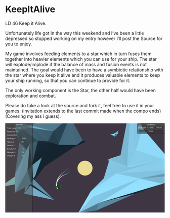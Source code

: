 # KeepItAlive
LD 46 Keep it Alive.

Unfortunately life got in the way this weekend and i’ve been a little depressed so stopped working on my entry however I’ll post the Source for you to enjoy.

My game involves feeding elements to a star which in turn fuses them together into heavier elements which you can use for your ship. The star will explode/implode if the balance of mass and fusion events is not maintained. The goal would have been to have a symbiotic relationship with the star where you keep it alive and it produces valuable elements to keep your ship running, so that you can continue to provide for it.

The only working component is the Star, the other half would have been exploration and combat.

Please do take a look at the source and fork it, feel free to use it in your games. (invitation extends to the last commit made when the compo ends) (Covering my ass i guess).

![Game Screenshot](screenshots/2020-04-19%2022_28_32-Window.png)
